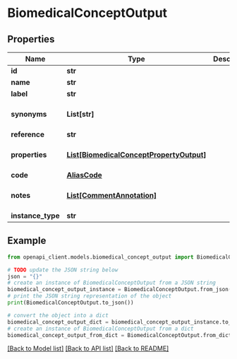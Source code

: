 # BiomedicalConceptOutput


## Properties

Name | Type | Description | Notes
------------ | ------------- | ------------- | -------------
**id** | **str** |  | 
**name** | **str** |  | 
**label** | **str** |  | [optional] 
**synonyms** | **List[str]** |  | [optional] [default to []]
**reference** | **str** |  | 
**properties** | [**List[BiomedicalConceptPropertyOutput]**](BiomedicalConceptPropertyOutput.md) |  | [optional] [default to []]
**code** | [**AliasCode**](AliasCode.md) |  | 
**notes** | [**List[CommentAnnotation]**](CommentAnnotation.md) |  | [optional] [default to []]
**instance_type** | **str** |  | 

## Example

```python
from openapi_client.models.biomedical_concept_output import BiomedicalConceptOutput

# TODO update the JSON string below
json = "{}"
# create an instance of BiomedicalConceptOutput from a JSON string
biomedical_concept_output_instance = BiomedicalConceptOutput.from_json(json)
# print the JSON string representation of the object
print(BiomedicalConceptOutput.to_json())

# convert the object into a dict
biomedical_concept_output_dict = biomedical_concept_output_instance.to_dict()
# create an instance of BiomedicalConceptOutput from a dict
biomedical_concept_output_from_dict = BiomedicalConceptOutput.from_dict(biomedical_concept_output_dict)
```
[[Back to Model list]](../README.md#documentation-for-models) [[Back to API list]](../README.md#documentation-for-api-endpoints) [[Back to README]](../README.md)


